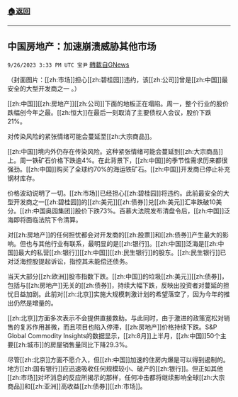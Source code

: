 ###  [:house:返回](README.md)
---


## 中国房地产：加速崩溃威胁其他市场
`9/26/2023 3:33 PM UTC 宝尹` [轉載自GNews](https://gnews.org/articles/1743452)

  
（封面图片：[[zh:市场]]担心[[zh:碧桂园]]违约，该[[zh:公司]]曾是[[zh:中国]]最安全的大型开发商之一 。）

[[zh:中国]][[zh:房地产]][[zh:公司]]下面的地板正在塌陷。周一，整个行业的股价跌幅创今年之最。[[zh:恒大]]在最后一刻取消了主要债权人会议，股价下跌 21%。

对传染风险的紧张情绪可能会蔓延至[[zh:大宗商品]]。

[[zh:中国]]境内外仍存在传染风险。这种紧张情绪可能会蔓延到[[zh:大宗商品]]上。周一铁矿石价格下跌逾4%。在此背景下，[[zh:中国]]的季节性需求历来都很强劲。[[zh:中国]]购买了全球约70%的海运铁矿石。[[zh:中国]]开发商已停止补充钢材库存。

价格波动说明了一切。[[zh:市场]]已经担心[[zh:碧桂园]]将违约。此前最安全的大型开发商之一[[zh:碧桂园]]的[[zh:美元]][[zh:债券]]兑[[zh:美元]]汇率跌破10美分。[[zh:中国奥园集团]]股价下跌73%。百慕大法院发布清盘令后，[[zh:中国]]泛海即将面临法院下令清算。

对[[zh:房地产]]的任何担忧都会对开发商的[[zh:股票]]和[[zh:债券]]产生最大的影响。但也与其他行业有联系，最明显的是[[zh:银行]]。[[zh:中国]]泛海是[[zh:中国]]最大的私营[[zh:银行]][[zh:中国]][[zh:民生银行]]的股东。[[zh:民生银行]]已对泛海控股提起诉讼，指控其未能偿还债务。

当天大部分[[zh:欧洲]]股市指数下跌。[[zh:中国]]的垃圾[[zh:美元]][[zh:债券]]，包括与[[zh:房地产]]无关的[[zh:债券]]，持续大幅下跌，反映出投资者对蔓延的担忧日益加剧。此前对[[zh:北京]]实施大规模刺激计划的希望落空了，因为今年的推出仍然是增量的。

[[zh:北京]]方面多次表示不会提供直接救助。与此同时，由于激进的政策宽松对销售的复苏作用甚微，而且项目也陷入停滞，[[zh:房地产]]价格持续下跌。S&P Global Commodity Insights的数据显示，[[zh:8月]]上半月，[[zh:中国]]50个主要[[zh:城市]]的房屋销售量同比下降29.3%。

尽管[[zh:北京]]方面不愿介入，但[[zh:中国]]加速的住房内爆是可以得到遏制的。地方[[zh:国有银行]]应迅速吸收任何规模较小、破产的[[zh:银行]]。但正如其他[[zh:市场]]对坏消息的反应所揭示的那样，任何冲击都将继续影响全球[[zh:大宗商品]]和[[zh:亚洲]]高收益[[zh:债券]][[zh:市场]]。
